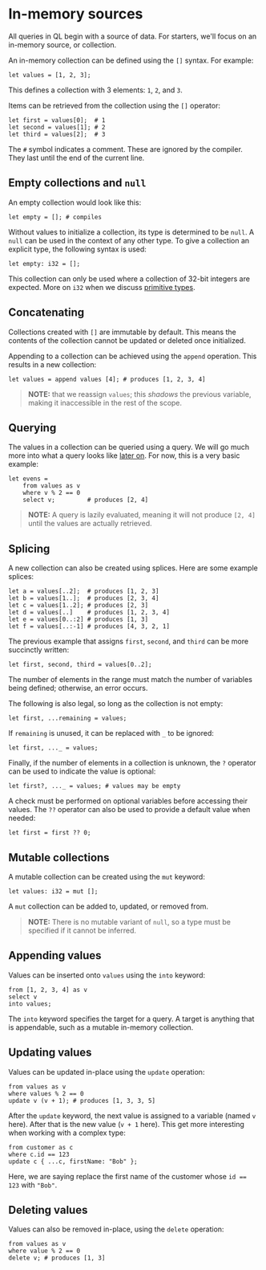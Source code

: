 # In-memory sources
All queries in QL begin with a source of data. For starters, we'll focus on an in-memory source, or collection.

An in-memory collection can be defined using the `[]` syntax. For example:
```
let values = [1, 2, 3];
```

This defines a collection with 3 elements: `1`, `2`, and `3`.

Items can be retrieved from the collection using the `[]` operator:
```
let first = values[0];  # 1
let second = values[1]; # 2
let third = values[2];  # 3  
```

The `#` symbol indicates a comment. These are ignored by the compiler. They last until the end of the current line.

## Empty collections and `null`
An empty collection would look like this:
```
let empty = []; # compiles
```

Without values to initialize a collection, its type is determined to be `null`. A `null` can be used in the context of any other type. To give a collection an explicit type, the following syntax is used:
```
let empty: i32 = [];
```

This collection can only be used where a collection of 32-bit integers are expected. More on `i32` when we discuss [primitive types](./primitive-types.md).

## Concatenating
Collections created with `[]` are immutable by default. This means the contents of the collection cannot be updated or deleted once initialized.

Appending to a collection can be achieved using the `append` operation. This results in a new collection:
```
let values = append values [4]; # produces [1, 2, 3, 4]
```

> **NOTE:** that we reassign `values`; this *shadows* the previous variable, making it inaccessible in the rest of the scope.

## Querying
The values in a collection can be queried using a query. We will go much more into what a query looks like [later on](./queries.md). For now, this is a very basic example:
```
let evens = 
    from values as v
    where v % 2 == 0
    select v;         # produces [2, 4] 
```

> **NOTE:** A query is lazily evaluated, meaning it will not produce `[2, 4]` until the values are actually retrieved.

## Splicing
A new collection can also be created using splices. Here are some example splices:
```
let a = values[..2];  # produces [1, 2, 3]
let b = values[1..];  # produces [2, 3, 4]
let c = values[1..2]; # produces [2, 3]
let d = values[..]    # produces [1, 2, 3, 4]
let e = values[0..:2] # produces [1, 3]
let f = values[..:-1] # produces [4, 3, 2, 1]
```

The previous example that assigns `first`, `second`, and `third` can be more succinctly written:
```
let first, second, third = values[0..2];
```

The number of elements in the range must match the number of variables being defined; otherwise, an error occurs.

The following is also legal, so long as the collection is not empty:
```
let first, ...remaining = values;
```

If `remaining` is unused, it can be replaced with `_` to be ignored:
```
let first, ..._ = values;
```

Finally, if the number of elements in a collection is unknown, the `?` operator can be used to indicate the value is optional:
```
let first?, ..._ = values; # values may be empty
```

A check must be performed on optional variables before accessing their values. The `??` operator can also be used to provide a default value when needed:
```
let first = first ?? 0;
``` 

## Mutable collections
A mutable collection can be created using the `mut` keyword:
```
let values: i32 = mut [];
```

A `mut` collection can be added to, updated, or removed from. 

> **NOTE:** There is no mutable variant of `null`, so a type must be specified if it cannot be inferred.

## Appending values
Values can be inserted onto `values` using the `into` keyword:
```
from [1, 2, 3, 4] as v
select v
into values;
```

The `into` keyword specifies the target for a query. A target is anything that is appendable, such as a mutable in-memory collection.

## Updating values
Values can be updated in-place using the `update` operation:
```
from values as v
where values % 2 == 0
update v (v + 1); # produces [1, 3, 3, 5]
```

After the `update` keyword, the next value is assigned to a variable (named `v` here). After that is the new value (`v + 1` here). This get more interesting when working with a complex type:
```
from customer as c
where c.id == 123
update c { ...c, firstName: "Bob" };
```

Here, we are saying replace the first name of the customer whose `id == 123` with `"Bob"`. 

## Deleting values
Values can also be removed in-place, using the `delete` operation:
```
from values as v
where value % 2 == 0
delete v; # produces [1, 3]
```